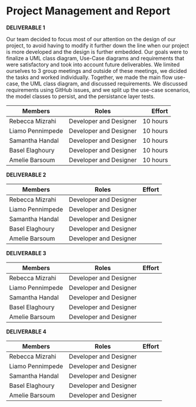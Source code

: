 # Project Management and Report


**DELIVERABLE 1**

Our team decided to focus most of our attention on the design of our project, to avoid having to modify it further down the line when our project is more developed and the design is further embedded. Our goals were to finalize a UML class diagram, Use-Case diagrams and requirements that were satisfactory and took into account future deliverables. We limited ourselves to 3 group meetings and outside of these meetings, we dicided the tasks and worked individually. Together, we made the main flow use-case, the UML class diagram, and discussed requirements. We discussed requirements using GitHub issues, and we split up the use-case scenarios, the model classes to persist, and the persistance layer tests. 


| Members            | Roles                   | Effort       |
| ------------------ |:-----------------------:| ------------:|
| Rebecca Mizrahi    | Developer and Designer  | 10 hours     |
| Liamo Pennimpede   | Developer and Designer  | 10 hours     |
| Samantha Handal    | Developer and Designer  | 10 hours     |
| Basel Elaghoury    | Developer and Designer  | 10 hours     |
| Amelie Barsoum     | Developer and Designer  | 10 hours     |

**DELIVERABLE 2**

| Members            | Roles                   | Effort       |
| ------------------ |:-----------------------:| ------------:|
| Rebecca Mizrahi    | Developer and Designer  |              |
| Liamo Pennimpede   | Developer and Designer  |              |
| Samantha Handal    | Developer and Designer  |              |
| Basel Elaghoury    | Developer and Designer  |              |
| Amelie Barsoum     | Developer and Designer  |              |

**DELIVERABLE 3**

| Members            | Roles                   | Effort       |
| ------------------ |:-----------------------:| ------------:|
| Rebecca Mizrahi    | Developer and Designer  |              |
| Liamo Pennimpede   | Developer and Designer  |              |
| Samantha Handal    | Developer and Designer  |              |
| Basel Elaghoury    | Developer and Designer  |              |
| Amelie Barsoum     | Developer and Designer  |              |

**DELIVERABLE 4**

| Members            | Roles                   | Effort       |
| ------------------ |:-----------------------:| ------------:|
| Rebecca Mizrahi    | Developer and Designer  |              |
| Liamo Pennimpede   | Developer and Designer  |              |
| Samantha Handal    | Developer and Designer  |              |
| Basel Elaghoury    | Developer and Designer  |              |
| Amelie Barsoum     | Developer and Designer  |              |

